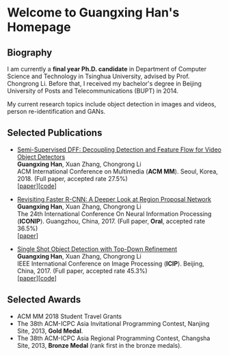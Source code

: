 # Welcome to Guangxing Han's Homepage

## Biography

I am currently a **final year Ph.D. candidate** in Department of Computer Science and Technology in Tsinghua University, advised by Prof. Chongrong Li. Before that, I received my bachelor's degree in Beijing University of Posts and Telecommunications (BUPT) in 2014.

My current research topics include object detection in images and videos, person re-identification and GANs.

## Selected Publications

* <a href="https://guangxinghan.github.io/papers/mm2018_camera_ready.pdf">Semi-Supervised DFF: Decoupling Detection and Feature Flow for Video Object Detectors</a><br> **Guangxing Han**, Xuan Zhang, Chongrong Li<br> ACM International Conference on Multimedia (**ACM MM**). Seoul, Korea, 2018. (Full paper, accepted rate 27.5%)<br>[[paper](https://guangxinghan.github.io/papers/mm2018_camera_ready.pdf)][[code](https://github.com/GuangxingHan/semi-DFF)]

* <a href="https://link.springer.com/chapter/10.1007/978-3-319-70090-8_2">Revisiting Faster R-CNN: A Deeper Look at Region Proposal Network</a><br> **Guangxing Han**, Xuan Zhang, Chongrong Li<br> The 24th International Conference On Neural Information Processing (**ICONIP**). Guangzhou, China, 2017. (Full paper, **Oral**, accepted rate 36.5%)<br>[[paper](https://guangxinghan.github.io/papers/ICONIP_2017.pdf)]

* <a href="https://ieeexplore.ieee.org/document/8296905/">Single Shot Object Detection with Top-Down Refinement</a><br> **Guangxing Han**, Xuan Zhang, Chongrong Li<br> IEEE International Conference on Image Processing (**ICIP**). Beijing, China, 2017. (Full paper, accepted rate 45.3%)<br>[[paper](https://guangxinghan.github.io/papers/ICIP_2017.pdf)][[code](https://github.com/GuangxingHan/SSD-TDR)]

## Selected Awards

* ACM MM 2018 Student Travel Grants
* The 38th ACM-ICPC Asia Invitational Programming Contest, Nanjing Site, 2013, **Gold Medal**.
* The 38th ACM-ICPC Asia Regional Programming Contest, Changsha Site, 2013, **Bronze Medal** (rank first in the bronze medals).
